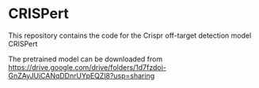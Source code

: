 # CRISPert
This repository contains the code for the Crispr off-target detection model CRISPert

The pretrained model can be downloaded from https://drive.google.com/drive/folders/1d7fzdoi-GnZAyJUiCANqDDnrUYpEQZl8?usp=sharing
